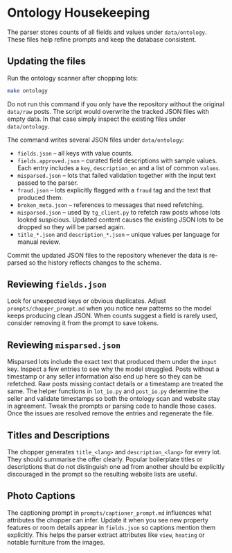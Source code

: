 # Ontology Housekeeping

The parser stores counts of all fields and values under `data/ontology`.
These files help refine prompts and keep the database consistent.

## Updating the files

Run the ontology scanner after chopping lots:

```bash
make ontology
```

Do not run this command if you only have the repository without the original
`data/raw` posts. The script would overwrite the tracked JSON files with empty
data. In that case simply inspect the existing files under `data/ontology`.

The command writes several JSON files under `data/ontology`:

- `fields.json` – all keys with value counts.
- `fields.approved.json` – curated field descriptions with sample values.
  Each entry includes a `key`, `description_en` and a list of common `values`.
- `misparsed.json` – lots that failed validation together with the input
  text passed to the parser.
- `fraud.json` – lots explicitly flagged with a `fraud` tag and the text
  that produced them.
- `broken_meta.json` – references to messages that need refetching.
- `misparsed.json` – used by `tg_client.py` to refetch raw posts whose lots
  looked suspicious. Updated content causes the existing JSON lots to be
  dropped so they will be parsed again.
- `title_*.json` and `description_*.json` – unique values per language for
  manual review.

Commit the updated JSON files to the repository whenever the data is
re-parsed so the history reflects changes to the schema.

## Reviewing `fields.json`

Look for unexpected keys or obvious duplicates. Adjust
`prompts/chopper_prompt.md` when you notice new patterns so the model keeps
producing clean JSON. When counts suggest a field is rarely used, consider
removing it from the prompt to save tokens.

## Reviewing `misparsed.json`

Misparsed lots include the exact text that produced them under the `input`
key. Inspect a few entries to see why the model struggled. Posts without a
timestamp or any seller information also end up here so they can be refetched.
Raw posts missing contact details or a timestamp are treated the same.  The
helper functions in `lot_io.py` and `post_io.py` determine the seller and
validate timestamps so both the ontology scan and website stay in agreement.
Tweak the prompts or parsing code to handle those cases. Once the issues are
resolved remove the entries and regenerate the file.

## Titles and Descriptions

The chopper generates `title_<lang>` and `description_<lang>` for every lot.
They should summarise the offer clearly. Popular boilerplate titles or
descriptions that do not distinguish one ad from another should be
explicitly discouraged in the prompt so the resulting website lists are
useful.

## Photo Captions

The captioning prompt in `prompts/captioner_prompt.md` influences what
attributes the chopper can infer. Update it when you see new property
features or room details appear in `fields.json` so captions mention them
explicitly. This helps the parser extract attributes like `view`, `heating`
or notable furniture from the images.
